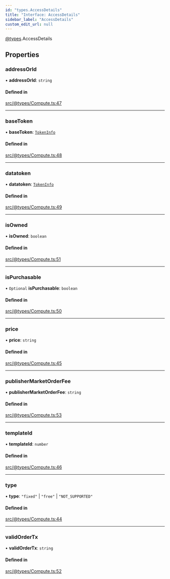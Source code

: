 ```yaml
---
id: "types.AccessDetails"
title: "Interface: AccessDetails"
sidebar_label: "AccessDetails"
custom_edit_url: null
---
```


[@types](../modules/types.md).AccessDetails

## Properties

### addressOrId

• **addressOrId**: `string`

#### Defined in

[src/@types/Compute.ts:47](https://github.com/deltaDAO/nautilus/blob/40edf26/src/@types/Compute.ts#L47)

___

### baseToken

• **baseToken**: [`TokenInfo`](types.TokenInfo.md)

#### Defined in

[src/@types/Compute.ts:48](https://github.com/deltaDAO/nautilus/blob/40edf26/src/@types/Compute.ts#L48)

___

### datatoken

• **datatoken**: [`TokenInfo`](types.TokenInfo.md)

#### Defined in

[src/@types/Compute.ts:49](https://github.com/deltaDAO/nautilus/blob/40edf26/src/@types/Compute.ts#L49)

___

### isOwned

• **isOwned**: `boolean`

#### Defined in

[src/@types/Compute.ts:51](https://github.com/deltaDAO/nautilus/blob/40edf26/src/@types/Compute.ts#L51)

___

### isPurchasable

• `Optional` **isPurchasable**: `boolean`

#### Defined in

[src/@types/Compute.ts:50](https://github.com/deltaDAO/nautilus/blob/40edf26/src/@types/Compute.ts#L50)

___

### price

• **price**: `string`

#### Defined in

[src/@types/Compute.ts:45](https://github.com/deltaDAO/nautilus/blob/40edf26/src/@types/Compute.ts#L45)

___

### publisherMarketOrderFee

• **publisherMarketOrderFee**: `string`

#### Defined in

[src/@types/Compute.ts:53](https://github.com/deltaDAO/nautilus/blob/40edf26/src/@types/Compute.ts#L53)

___

### templateId

• **templateId**: `number`

#### Defined in

[src/@types/Compute.ts:46](https://github.com/deltaDAO/nautilus/blob/40edf26/src/@types/Compute.ts#L46)

___

### type

• **type**: ``"fixed"`` \| ``"free"`` \| ``"NOT_SUPPORTED"``

#### Defined in

[src/@types/Compute.ts:44](https://github.com/deltaDAO/nautilus/blob/40edf26/src/@types/Compute.ts#L44)

___

### validOrderTx

• **validOrderTx**: `string`

#### Defined in

[src/@types/Compute.ts:52](https://github.com/deltaDAO/nautilus/blob/40edf26/src/@types/Compute.ts#L52)
